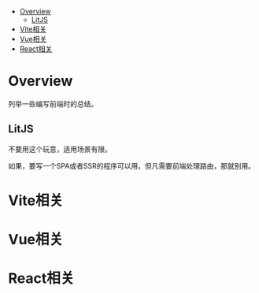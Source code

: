-   [Overview](#overview)
    -   [LitJS](#litjs)
-   [Vite相关](#vite相关)
-   [Vue相关](#vue相关)
-   [React相关](#react相关)

# Overview

列举一些编写前端时的总结。

## LitJS

不要用这个玩意，适用场景有限。

如果，要写一个SPA或者SSR的程序可以用，但凡需要前端处理路由，那就别用。

# Vite相关

# Vue相关

# React相关
